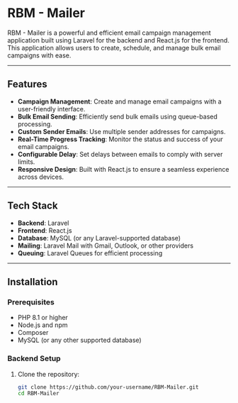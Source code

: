 # RBM - Mailer

RBM - Mailer is a powerful and efficient email campaign management application built using Laravel for the backend and React.js for the frontend. This application allows users to create, schedule, and manage bulk email campaigns with ease.

---

## Features
- **Campaign Management**: Create and manage email campaigns with a user-friendly interface.
- **Bulk Email Sending**: Efficiently send bulk emails using queue-based processing.
- **Custom Sender Emails**: Use multiple sender addresses for campaigns.
- **Real-Time Progress Tracking**: Monitor the status and success of your email campaigns.
- **Configurable Delay**: Set delays between emails to comply with server limits.
- **Responsive Design**: Built with React.js to ensure a seamless experience across devices.

---

## Tech Stack
- **Backend**: Laravel
- **Frontend**: React.js
- **Database**: MySQL (or any Laravel-supported database)
- **Mailing**: Laravel Mail with Gmail, Outlook, or other providers
- **Queuing**: Laravel Queues for efficient processing

---

## Installation

### Prerequisites
- PHP 8.1 or higher
- Node.js and npm
- Composer
- MySQL (or any other supported database)

### Backend Setup
1. Clone the repository:
   ```bash
   git clone https://github.com/your-username/RBM-Mailer.git
   cd RBM-Mailer
